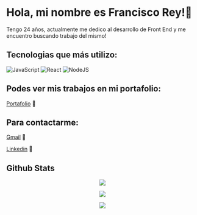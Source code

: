 # Hola, mi nombre es Francisco Rey!👋

Tengo 24 años, actualmente me dedico al desarrollo de Front End y me encuentro buscando trabajo del mismo!

## Tecnologias que más utilizo:

<div display='flex'
     <img width="8%" alt="HTML" src="https://upload.wikimedia.org/wikipedia/commons/thumb/6/61/HTML5_logo_and_wordmark.svg/230px-HTML5_logo_and_wordmark.svg.png" />

    
![JavaScript](https://img.shields.io/badge/JavaScript-%23323330.svg?style=flat&logo=Javascript&logoColor=%23F7DF1E) ![React](https://img.shields.io/badge/React-%2320232a.svg?style=flat&logo=React&logoColor=%2361DAFB)  ![NodeJS](https://img.shields.io/badge/Node.js-6DA55F?style=flat&logo=Node.js&logoColor=white) 
</div>

## Podes ver mis trabajos en mi portafolio:

[Portafolio](https://portafolio-new-git-dev-franrey98.vercel.app/) 👷

## Para contactarme:

[Gmail](reyfrancisco98@hotmail.com) 📧

[Linkedin](https://www.linkedin.com/in/francisco-rey-71060419a/) 🔗

## Github Stats  
<p align="center"><img src="https://github-readme-stats.vercel.app/api?username=franrey98&show_icons=true&count_private=true&hide_border=true&theme=codeSTACKr" align="center" /></p>  

<p align="center"><img src="https://github-readme-stats.vercel.app/api/top-langs/?username=franrey98&hide_border=true&layout=compact&langs_count=4&theme=codeSTACKr" align="center" /></p> 

<p align="center">
<img src="https://komarev.com/ghpvc/?username=franrey98&&style=flat-square" align="center" />
</p>  


